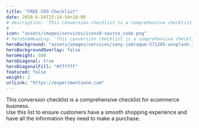 ```yaml
---
title: "FREE CRO Checklist"
date: 2020-6-24T15:14:54+10:00
# description: 'This conversion checklist is a comprehensive checklist for ecommerce business.<br> Use this list to ensure customers have a smooth shopping experience and have all the information they need to make a purchase. 
# '
icon: "assets/images/services/icons8-source_code.png"
# heroSubHeading: 'This conversion checklist is a comprehensive checklist for ecommerce business.<br> Use this list to ensure customers have a smooth shopping experience and have all the information they need to make a purchase. '
heroBackground: "assets/images/services/zany-jadraque-571205-unsplash.jpg"
heroBackgroundOverlay: false
heroHeight: 500
heroDiagonal: true
heroDiagonalFill: "#ffffff"
featured: false
weight: 2
urlLink: "https://experimentzone.com"
---
```


This conversion checklist is a comprehensive checklist for ecommerce business.<br> Use this list to ensure customers have a smooth shopping experience and have all the information they need to make a purchase.
